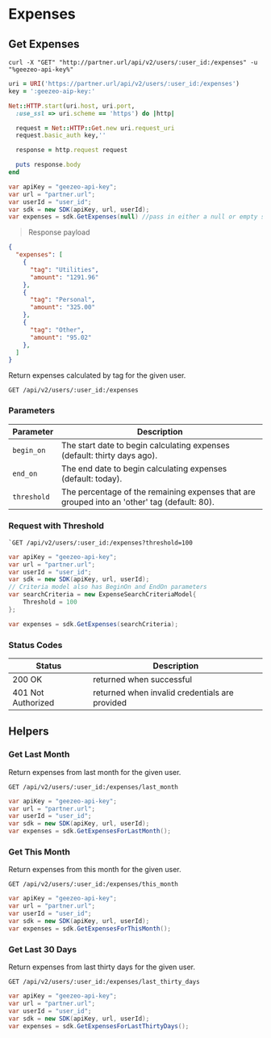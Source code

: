 # Expenses

## Get Expenses

```shell
curl -X "GET" "http://partner.url/api/v2/users/:user_id:/expenses" -u "%geezeo-api-key%"
```

```ruby
uri = URI('https://partner.url/api/v2/users/:user_id:/expenses')
key = ':geezeo-aip-key:'

Net::HTTP.start(uri.host, uri.port,
  :use_ssl => uri.scheme == 'https') do |http|

  request = Net::HTTP::Get.new uri.request_uri
  request.basic_auth key,''

  response = http.request request

  puts response.body
end
```

```csharp
var apiKey = "geezeo-api-key";
var url = "partner.url";
var userId = "user_id";
var sdk = new SDK(apiKey, url, userId);
var expenses = sdk.GetExpenses(null) //pass in either a null or empty search criteria object (new ExpenseSearchCriteriaModel())
```


> Response payload

```json
{
  "expenses": [
    {
      "tag": "Utilities",
      "amount": "1291.96"
    },
    {
      "tag": "Personal",
      "amount": "325.00"
    },
    {
      "tag": "Other",
      "amount": "95.02"
    },
  ]
}
```

Return expenses calculated by tag for the given user.

`GET /api/v2/users/:user_id:/expenses`

### Parameters

| Parameter | Description |
|-----------|-------------|
| `begin_on` | The start date to begin calculating expenses (default: thirty days ago). |
| `end_on` | The end date to begin calculating expenses (default: today). |
| `threshold` | The percentage of the remaining expenses that are grouped into an 'other' tag (default: 80). |


### Request with Threshold

    `GET /api/v2/users/:user_id:/expenses?threshold=100

```csharp
var apiKey = "geezeo-api-key";
var url = "partner.url";
var userId = "user_id";
var sdk = new SDK(apiKey, url, userId);
// Criteria model also has BeginOn and EndOn parameters
var searchCriteria = new ExpenseSearchCriteriaModel{
	Threshold = 100
};

var expenses = sdk.GetExpenses(searchCriteria);

```

### Status Codes

| Status | Description |
|--------|-------------|
| 200 OK | returned when successful |
| 401 Not Authorized | returned when invalid credentials are provided |


## Helpers

### Get Last Month

Return expenses from last month for the given user.

`GET /api/v2/users/:user_id:/expenses/last_month`

```csharp
var apiKey = "geezeo-api-key";
var url = "partner.url";
var userId = "user_id";
var sdk = new SDK(apiKey, url, userId);
var expenses = sdk.GetExpensesForLastMonth();

```

### Get This Month

Return expenses from this month for the given user.

`GET /api/v2/users/:user_id:/expenses/this_month`

```csharp
var apiKey = "geezeo-api-key";
var url = "partner.url";
var userId = "user_id";
var sdk = new SDK(apiKey, url, userId);
var expenses = sdk.GetExpensesForThisMonth();

```

### Get Last 30 Days

Return expenses from last thirty days for the given user.

`GET /api/v2/users/:user_id:/expenses/last_thirty_days`

```csharp
var apiKey = "geezeo-api-key";
var url = "partner.url";
var userId = "user_id";
var sdk = new SDK(apiKey, url, userId);
var expenses = sdk.GetExpensesForLastThirtyDays();

```

